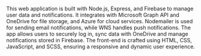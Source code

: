 This web application is built with Node.js, Express, and Firebase to manage user data and notifications. It integrates with Microsoft Graph API and OneDrive for file storage, and Azure for cloud services.
Nodemailer is used for sending email notifications, while WNS handles push notifications. The app allows users to securely log in, sync data with OneDrive
and manage notifications stored in Firebase. The front-end is crafted using HTML, CSS, JavaScript, and SCSS, ensuring a responsive and dynamic user experience.
